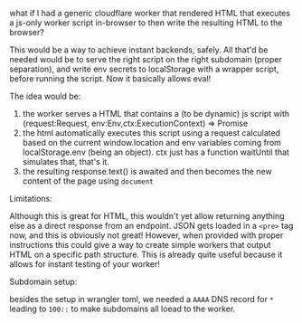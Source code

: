 what if I had a generic cloudflare worker that rendered HTML that executes a js-only worker script in-browser to then write the resulting HTML to the browser?

This would be a way to achieve instant backends, safely. All that'd be needed would be to serve the right script on the right subdomain (proper separation), and write env secrets to localStorage with a wrapper script, before running the script. Now it basically allows eval!

The idea would be:

1. the worker serves a HTML that contains a (to be dynamic) js script with (request:Request, env:Env,ctx:ExecutionContext) => Promise<Response>
2. the html automatically executes this script using a request calculated based on the current window.location and env variables coming from localStorage.env (being an object). ctx just has a function waitUntil that simulates that, that's it.
3. the resulting response.text() is awaited and then becomes the new content of the page using `document`

Limitations:

Although this is great for HTML, this wouldn't yet allow returning anything else as a direct response from an endpoint. JSON gets loaded in a `<pre>` tag now, and this is obviously not great! However, when provided with proper instructions this could give a way to create simple workers that output HTML on a specific path structure. This is already quite useful because it allows for instant testing of your worker!

Subdomain setup:

besides the setup in wrangler toml, we needed a `AAAA` DNS record for `*` leading to `100::` to make subdomains all loead to the worker.
